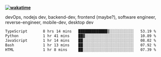 **[![wakatime](https://wakatime.com/badge/user/87646243-158a-4241-a3cb-668e1fa2dbb8.svg)](https://wakatime.com/@87646243-158a-4241-a3cb-668e1fa2dbb8?style=plastic)**


devOps, nodejs dev, backend-dev, frontend (maybe?), software engineer, reverse-engineer, mobile-dev, desktop dev

<!--START_SECTION:waka-->

```txt
TypeScript       8 hrs 14 mins   █████████████▒░░░░░░░░░░░   53.19 %
Python           1 hr 41 mins    ██▓░░░░░░░░░░░░░░░░░░░░░░   10.89 %
JavaScript       1 hr 14 mins    ██░░░░░░░░░░░░░░░░░░░░░░░   08.02 %
Bash             1 hr 13 mins    ██░░░░░░░░░░░░░░░░░░░░░░░   07.92 %
HTML             1 hr 8 mins     ██░░░░░░░░░░░░░░░░░░░░░░░   07.39 %
```

<!--END_SECTION:waka-->
